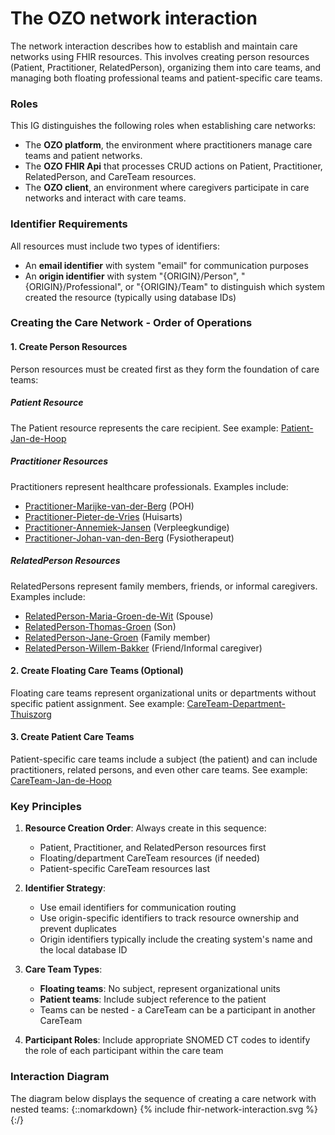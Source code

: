 # The OZO network interaction

The network interaction describes how to establish and maintain care networks using FHIR resources. This involves creating person resources (Patient, Practitioner, RelatedPerson), organizing them into care teams, and managing both floating professional teams and patient-specific care teams.

### Roles
This IG distinguishes the following roles when establishing care networks:
* The **OZO platform**, the environment where practitioners manage care teams and patient networks.
* The **OZO FHIR Api** that processes CRUD actions on Patient, Practitioner, RelatedPerson, and CareTeam resources.
* The **OZO client**, an environment where caregivers participate in care networks and interact with care teams.

### Identifier Requirements
All resources must include two types of identifiers:
* An **email identifier** with system "email" for communication purposes
* An **origin identifier** with system "{ORIGIN}/Person", "{ORIGIN}/Professional", or "{ORIGIN}/Team" to distinguish which system created the resource (typically using database IDs)

### Creating the Care Network - Order of Operations

#### 1. Create Person Resources
Person resources must be created first as they form the foundation of care teams:

##### Patient Resource
The Patient resource represents the care recipient. See example: [Patient-Jan-de-Hoop](Patient-Jan-de-Hoop.html)

##### Practitioner Resources
Practitioners represent healthcare professionals. Examples include:
- [Practitioner-Marijke-van-der-Berg](Practitioner-Marijke-van-der-Berg.html) (POH)
- [Practitioner-Pieter-de-Vries](Practitioner-Pieter-de-Vries.html) (Huisarts)
- [Practitioner-Annemiek-Jansen](Practitioner-Annemiek-Jansen.html) (Verpleegkundige)
- [Practitioner-Johan-van-den-Berg](Practitioner-Johan-van-den-Berg.html) (Fysiotherapeut)

##### RelatedPerson Resources
RelatedPersons represent family members, friends, or informal caregivers. Examples include:
- [RelatedPerson-Maria-Groen-de-Wit](RelatedPerson-Maria-Groen-de-Wit.html) (Spouse)
- [RelatedPerson-Thomas-Groen](RelatedPerson-Thomas-Groen.html) (Son)
- [RelatedPerson-Jane-Groen](RelatedPerson-Jane-Groen.html) (Family member)
- [RelatedPerson-Willem-Bakker](RelatedPerson-Willem-Bakker.html) (Friend/Informal caregiver)

#### 2. Create Floating Care Teams (Optional)
Floating care teams represent organizational units or departments without specific patient assignment. See example: [CareTeam-Department-Thuiszorg](CareTeam-Department-Thuiszorg.html)

#### 3. Create Patient Care Teams
Patient-specific care teams include a subject (the patient) and can include practitioners, related persons, and even other care teams. See example: [CareTeam-Jan-de-Hoop](CareTeam-Jan-de-Hoop.html)

### Key Principles

1. **Resource Creation Order**: Always create in this sequence:
   - Patient, Practitioner, and RelatedPerson resources first
   - Floating/department CareTeam resources (if needed)
   - Patient-specific CareTeam resources last

2. **Identifier Strategy**: 
   - Use email identifiers for communication routing
   - Use origin-specific identifiers to track resource ownership and prevent duplicates
   - Origin identifiers typically include the creating system's name and the local database ID

3. **Care Team Types**:
   - **Floating teams**: No subject, represent organizational units
   - **Patient teams**: Include subject reference to the patient
   - Teams can be nested - a CareTeam can be a participant in another CareTeam

4. **Participant Roles**: Include appropriate SNOMED CT codes to identify the role of each participant within the care team

### Interaction Diagram
The diagram below displays the sequence of creating a care network with nested teams:
{::nomarkdown}
{% include fhir-network-interaction.svg %}
{:/}

